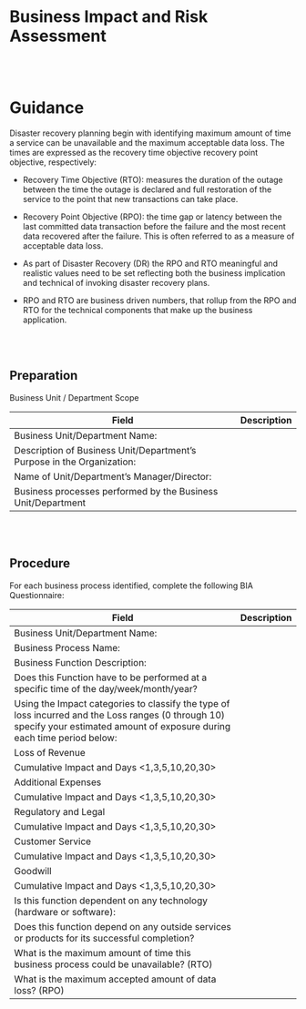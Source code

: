 # Business Impact and Risk Assessment
<br />
<br />

# Guidance 
Disaster recovery planning begin with identifying maximum amount of time a service can be unavailable and the maximum acceptable data loss. The times are expressed as the recovery time objective recovery point objective, respectively: 

- Recovery Time Objective (RTO):  measures the duration of the outage between the time the outage is declared and full restoration of the service to the point that new transactions can take place. 

- Recovery Point Objective (RPO):  the time gap or latency between the last committed data transaction before the failure and the most recent data recovered after the failure. This is often referred to as a measure of acceptable data loss.  

- As part of Disaster Recovery (DR) the RPO and RTO meaningful and realistic values need to be set reflecting both the business implication and technical of invoking disaster recovery plans.  

- RPO and RTO are business driven numbers, that rollup from the RPO and RTO for the technical components that make up the business application.   
<br />
<br />


## Preparation 

Business Unit / Department Scope

| Field        | Description           | 
| ------------- |-------------|
|Business Unit/Department Name: |
|Description of Business Unit/Department’s Purpose in the Organization:  |
|Name of Unit/Department’s Manager/Director:  |
|Business processes performed by the Business Unit/Department |
<br />
<br />

## Procedure 
For each business process identified, complete the following BIA Questionnaire: 

| Field        | Description           | 
| ------------- |-------------|
|Business Unit/Department Name: |
|Business Process Name:  |
|Business Function Description:  |
|Does this Function have to be performed at a specific time of the day/week/month/year? |
|Using the Impact categories to classify the type of loss incurred and the Loss ranges (0 through 10) specify your estimated amount of exposure during each time period below: |
|Loss of Revenue |
|Cumulative Impact and Days <1,3,5,10,20,30> |
|Additional Expenses |
|Cumulative Impact and Days <1,3,5,10,20,30> |
|Regulatory and Legal |
|Cumulative Impact and Days <1,3,5,10,20,30> |
|Customer Service |
|Cumulative Impact and Days <1,3,5,10,20,30> |
|Goodwill |
|Cumulative Impact and Days <1,3,5,10,20,30> |
|Is this function dependent on any technology (hardware or software): |
|Does this function depend on any outside services or products for its successful completion? |
|What is the maximum amount of time this business process could be unavailable? (RTO)  |
|What is the maximum accepted amount of data loss? (RPO)  |
 
